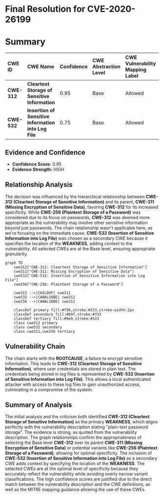 # Final Resolution for CVE-2020-26199

# Summary
| CWE ID  | CWE Name                                        | Confidence | CWE Abstraction Level | CWE Vulnerability Mapping Label | CWE-Vulnerability Mapping Notes |
| :-------- | :---------------------------------------------- | :--------- | :-------------------- | :------------------------------ | :------------------------------ |
| **CWE-312** | **Cleartext Storage of Sensitive Information** | 0.95       | Base                  | Allowed                        | Primary CWE                       |
| **CWE-532** | **Insertion of Sensitive Information into Log File** | 0.75       | Base                  | Allowed                         | Secondary Candidate             |

## Evidence and Confidence

*   **Confidence Score:** 0.95
*   **Evidence Strength:** HIGH

## Relationship Analysis
The decision was influenced by the hierarchical relationship between **CWE-312 (Cleartext Storage of Sensitive Information)** and its parent, **CWE-311 (Missing Encryption of Sensitive Data)**, favoring **CWE-312** for its increased specificity. While **CWE-256 (Plaintext Storage of a Password)** was considered due to its focus on passwords, **CWE-312** was deemed more appropriate as the vulnerability may involve other sensitive information beyond just passwords. The chain relationship wasn't applicable here, as we're focusing on the immediate cause. **CWE-532 (Insertion of Sensitive Information into Log File)** was chosen as a secondary CWE because it specifies the location of the **WEAKNESS**, adding context to the vulnerability. All selected CWEs are at the Base level, ensuring appropriate granularity.

```mermaid
graph TD
    cwe312["CWE-312: Cleartext Storage of Sensitive Information"]
    cwe311["CWE-311: Missing Encryption of Sensitive Data"]
    cwe532["CWE-532: Insertion of Sensitive Information into Log File"]
    cwe256["CWE-256: Plaintext Storage of a Password"]

    cwe312 -->|CHILDOF| cwe311
    cwe532 -->|CANALSOBE| cwe312
    cwe256 -->|CANALSOBE| cwe312

    classDef primary fill:#f96,stroke:#333,stroke-width:2px
    classDef secondary fill:#69f,stroke:#333
    classDef tertiary fill:#9e9,stroke:#333
    class cwe312 primary
    class cwe532 secondary
    class cwe311,cwe256 tertiary
```

## Vulnerability Chain
The chain starts with the **ROOTCAUSE**, a failure to encrypt sensitive information. This leads to **CWE-312 (Cleartext Storage of Sensitive Information)**, where user credentials are stored in plain text. The credentials being stored in log files is represented by **CWE-532 (Insertion of Sensitive Information into Log File)**. This allows a local authenticated attacker with access to these log files to gain unauthorized access, culminating in a compromise of the system.

## Summary of Analysis
The initial analysis and the criticism both identified **CWE-312 (Cleartext Storage of Sensitive Information)** as the primary **WEAKNESS**, which aligns perfectly with the vulnerability description stating "plain-text password storage". The evidence is strong, as quoted from the vulnerability description. The graph relationships confirm the appropriateness of selecting the Base level **CWE-312** over its parent **CWE-311 (Missing Encryption of Sensitive Data)** or potential variants like **CWE-256 (Plaintext Storage of a Password)**, allowing for optimal specificity. The inclusion of **CWE-532 (Insertion of Sensitive Information into Log File)** as a secondary CWE adds context by specifying the location of the **WEAKNESS**. The selected CWEs are at the optimal level of specificity because they accurately reflect the vulnerability while avoiding overly narrow variant classifications. The high confidence scores are justified due to the direct match between the vulnerability description and the CWE definitions, as well as the MITRE mapping guidance allowing the use of these CWEs.